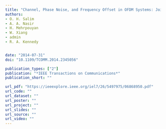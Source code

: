 ```yaml
---
title: "Channel, Phase Noise, and Frequency Offset in OFDM Systems: Joint Estimation, Data Detection, and Hybrid Cramer-Rao Lower Bound"
authors:
- O. H. Salim
- A. A. Nasir
- H. Mehrpouyan
- W. Xiang
- admin
- R. A. Kennedy


date: "2014-07-31"
doi: "10.1109/TCOMM.2014.2345056"

publication_types: ["2"]
publication: "*IEEE Transactions on Communications*"
publication_short: ""

url_pdf: "https://ieeexplore.ieee.org/iel7/26/5497975/06868950.pdf"
url_code: ""
url_dataset: ""
url_poster: ""
url_project: ""
url_slides: ""
url_source: ""
url_video: ""
---
```

